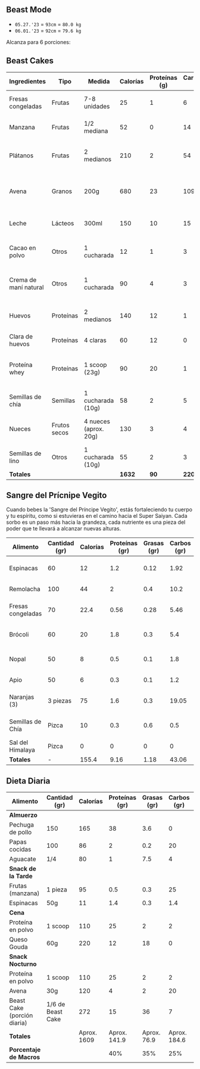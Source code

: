 ## Beast Mode

- `05.27.'23` = `93cm` = `80.0 kg`
- `06.01.'23` = `92cm` = `79.6 kg`

Alcanza para 6 porciones:

## Beast Cakes

| **Ingredientes**          | **Tipo**      | **Medida**            | **Calorías** | **Proteínas (g)** | **Carbohidratos (g)** | **Grasas (g)** | **Micronutrientes**                 | **Descripción**                                       |
|---------------------------|---------------|-----------------------|--------------|-------------------|-----------------------|----------------|--------------------------------------|-------------------------------------------------------|
| Fresas congeladas         | Frutas        | 7-8 unidades          | 25           | 1                 | 6                     | 0              | Vitamina C, antioxidantes          | Ricas en vitamina C y antioxidantes                     |
| Manzana                   | Frutas        | 1/2 mediana           | 52           | 0                 | 14                    | 0              | Fibra, antioxidantes               | Fuente de fibra y antioxidantes                         |
| Plátanos                  | Frutas        | 2 medianos            | 210          | 2                 | 54                    | 1              | Potasio                            | Ricos en potasio y energía natural                      |
| Avena                     | Granos        | 200g                  | 680          | 23                | 109                   | 12             | Fibra, carbohidratos de liberación lenta   | Fuente de fibra y carbohidratos de liberación lenta     |
| Leche                     | Lácteos       | 300ml                 | 150          | 10                | 15                    | 5              | Calcio, proteínas                  | Buena fuente de calcio y proteínas                      |
| Cacao en polvo            | Otros         | 1 cucharada           | 12           | 1                 | 3                     | 0              | Antioxidantes, magnesio            | Rico en antioxidantes y fuente de magnesio              |
| Crema de maní natural     | Otros         | 1 cucharada           | 90           | 4                 | 3                     | 7              | Grasas saludables, proteína      | Fuente de grasas saludables y proteína                  |
| Huevos                    | Proteínas     | 2 medianos            | 140          | 12                | 1                     | 10             | Proteínas, nutrientes              | Excelente fuente de proteínas y nutrientes              |
| Clara de huevos           | Proteínas     | 4 claras              | 60           | 12                | 0                     | 0              | Proteínas                          | Alta fuente de proteínas                                |
| Proteína whey             | Proteínas     | 1 scoop (23g)         | 90           | 20                | 1                     | 1              | Recuperación muscular, desarrollo muscular | Ayuda en la recuperación muscular y desarrollo muscular |
| Semillas de chía          | Semillas      | 1 cucharada (10g)     | 58           | 2                 | 5                     | 4              | Fibra, omega-3, antioxidantes      | Rica en fibra, omega-3 y antioxidantes                  |
| Nueces                    | Frutos secos  | 4 nueces (aprox. 20g) | 130          | 3                 | 4                     | 12             | Grasas saludables, antioxidantes   | Fuente de grasas saludables y antioxidantes             |
| Semillas de lino          | Otros         | 1 cucharada (10g)     | 55           | 2                 | 3                     | 4              | Fibra, omega-3, lignanos           | Rica en fibra, omega-3 y antioxidantes                  |
| **Totales**               |               |                       | **1632**     | **90**            | **220**               | **42**         |                                      |                                                       |

## Sangre del Prícnipe Vegito 

Cuando bebes la 'Sangre del Príncipe Vegito', estás fortaleciendo tu cuerpo y tu espíritu, como si estuvieras en el camino hacia el Super Saiyan. Cada sorbo es un paso más hacia la grandeza, cada nutriente es una pieza del poder que te llevará a alcanzar nuevas alturas.

| Alimento         | Cantidad (gr) | Calorías | Proteínas (gr) | Grasas (gr) | Carbos (gr) | Micronutrientes                     | Beneficios Sayayin         |
|------------------|---------------|----------|----------------|-------------|-------------|------------------------------------|-----------------------------|
| Espinacas        | 60            | 12       | 1.2            | 0.12        | 1.92        | Vitamina K, Vitamina A, Ácido Fólico | Fortalece el sistema inmune |
| Remolacha        | 100           | 44       | 2              | 0.4         | 10.2        | Vitamina C, Hierro, Folato         | Mejora la circulación       |
| Fresas congeladas| 70            | 22.4     | 0.56           | 0.28        | 5.46        | Vitamina C, Antioxidantes          | Refuerza el sistema inmune  |
| Brócoli          | 60            | 20       | 1.8            | 0.3         | 5.4         | Vitamina C, Vitamina K, Fibra      | Promueve la salud celular  |
| Nopal            | 50            | 8        | 0.5            | 0.1         | 1.8         | Vitamina C, Fibra                  | Regula el azúcar en sangre  |
| Apio             | 50            | 6        | 0.3            | 0.1         | 1.2         | Vitamina K, Potasio                | Ayuda a la digestión        |
| Naranjas (3)     | 3 piezas      | 75       | 1.6            | 0.3         | 19.05       | Vitamina C, Vitamina A, Fibra      | Fortalece el sistema inmune |
| Semillas de Chía | Pizca         | 10       | 0.3            | 0.6         | 0.5         | Fibra, Omega-3                     | Promueve la saciedad        |
| Sal del Himalaya  | Pizca         | 0        | 0              | 0           | 0           | Sodio                              | Regula la hidratación        |
| **Totales**      | -             | 155.4    | 9.16           | 1.18        | 43.06       | -                                  | -                           |


## Dieta Diaria

| Alimento              | Cantidad (gr) | Calorías | Proteínas (gr) | Grasas (gr) | Carbos (gr) | Micronutrientes |
|-----------------------|---------------|----------|----------------|-------------|-------------|-----------------|
| **Almuerzo**          |               |          |                |             |             |                 |
| Pechuga de pollo      | 150           | 165      | 38             | 3.6         | 0           | Vitaminas A, C  |
| Papas cocidas         | 100           | 86       | 2              | 0.2         | 20          | Vitamina C, B6  |
| Aguacate              | 1/4           | 80       | 1              | 7.5         | 4           | Vitamina K, E   |
| **Snack de la Tarde** |               |          |                |             |             |                 |
| Frutas (manzana)      | 1 pieza       | 95       | 0.5            | 0.3         | 25          | Vitamina C, K  |
| Espinacas             | 50g           | 11       | 1.4            | 0.3         | 1.4         | Vitamina K, A, C|
| **Cena**              |               |          |                |             |             |                 |
| Proteína en polvo     | 1 scoop       | 110      | 25             | 2           | 2           | Varía           |
| Queso Gouda           | 60g           | 220      | 12             | 18          | 0           | Calcio, Vitamina D|
| **Snack Nocturno**    |               |          |                |             |             |                 |
| Proteína en polvo     | 1 scoop       | 110      | 25             | 2           | 2           | Varía           |
| Avena                 | 30g           | 120      | 4              | 2           | 20          | Fibra, Vitaminas |
| Beast Cake (porción diaria) | 1/6 de Beast Cake | 272  | 15 | 36 | 7 | Varía  | Varios ingredientes nutritivos |
| **Totales**           |               | Aprox. 1609   | Aprox. 141.9  | Aprox. 76.9  | Aprox. 184.6 |                 |
| **Porcentaje de Macros** |            |          | 40%            | 35%         | 25%         |                 |
